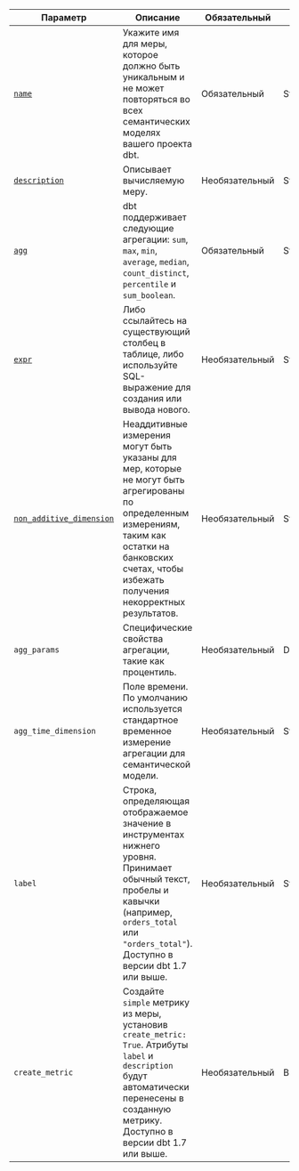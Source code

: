 | Параметр | Описание | Обязательный | Тип | 
| --- | --- | --- | --- | 
| [`name`](/docs/build/measures#name) | Укажите имя для меры, которое должно быть уникальным и не может повторяться во всех семантических моделях вашего проекта dbt. | Обязательный | String | 
| [`description`](/docs/build/measures#description) | Описывает вычисляемую меру. | Необязательный | String | 
| [`agg`](/docs/build/measures#aggregation) | dbt поддерживает следующие агрегации: `sum`, `max`, `min`, `average`, `median`, `count_distinct`, `percentile` и `sum_boolean`. | Обязательный | String |
| [`expr`](/docs/build/measures#expr) | Либо ссылайтесь на существующий столбец в таблице, либо используйте SQL-выражение для создания или вывода нового. | Необязательный | String | 
| [`non_additive_dimension`](/docs/build/measures#non-additive-dimensions) | Неаддитивные измерения могут быть указаны для мер, которые не могут быть агрегированы по определенным измерениям, таким как остатки на банковских счетах, чтобы избежать получения некорректных результатов. | Необязательный | String |
| `agg_params` | Специфические свойства агрегации, такие как процентиль. | Необязательный | Dict |
| `agg_time_dimension` | Поле времени. По умолчанию используется стандартное временное измерение агрегации для семантической модели. | Необязательный | String |
| `label` | Строка, определяющая отображаемое значение в инструментах нижнего уровня. Принимает обычный текст, пробелы и кавычки (например, `orders_total` или `"orders_total"`). Доступно в версии dbt 1.7 или выше. | Необязательный | String |
| `create_metric` | Создайте `simple` метрику из меры, установив `create_metric: True`. Атрибуты `label` и `description` будут автоматически перенесены в созданную метрику. Доступно в версии dbt 1.7 или выше. | Необязательный | Boolean |